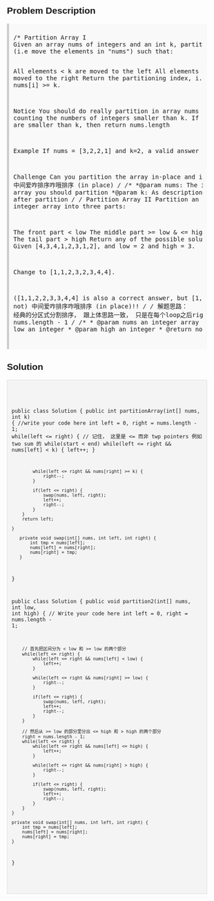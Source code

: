 <style>
  body { font-family: Arial, sans-serif; }
  .container { max-width: 600px; margin: auto; padding: 20px; }
  .comment-block { background-color: #f9f9f9; padding: 10px; border-left: 5px solid #ccc; }
  .code-block { background-color: #f4f4f4; padding: 10px; border: 1px solid #ddd; }
</style>

<div class='container'>
<h2>Problem Description</h2>
<div class='comment-block'>
<pre>
/* Partition Array I
Given an array nums of integers and an int k, partition the array 
(i.e move the elements in "nums") such that:

All elements < k are moved to the left
All elements >= k are moved to the right
Return the partitioning index, i.e the first index i nums[i] >= k.

Notice
You should do really partition in array nums instead of just counting the numbers of integers smaller than k.
If all elements in nums are smaller than k, then return nums.length

Example
If nums = [3,2,2,1] and k=2, a valid answer is 1.

Challenge 
Can you partition the array in-place and in O(n)?
中间爱咋排序咋哦排序 (in place)
*/
	/** 
     *@param nums: The integer array you should partition
     *@param k: As description
     *return: The index after partition
     */
/* Partition Array II 
Partition an unsorted integer array into three parts:

The front part < low
The middle part >= low & <= high
The tail part > high
Return any of the possible solutions.
Example
Given [4,3,4,1,2,3,1,2], and low = 2 and high = 3.

Change to [1,1,2,3,2,3,4,4].

([1,1,2,2,3,3,4,4] is also a correct answer, but [1,2,1,2,3,3,4,4] is not)
中间爱咋排序咋哦排序 (in place)!!
*/
/*
解题思路： 经典的分区式分割排序， 跟上体思路一致， 只是在每个loop之后right 重置到 nums.length - 1
*/
    /**
     * @param nums an integer array
     * @param low an integer
     * @param high an integer
     * @return nothing
     */
</pre>
</div>

<h2>Solution</h2>
<div class='code-block'>
<pre><code class='language-java'>

public class Solution {
    public int partitionArray(int[] nums, int k) {
	    //write your code here
	    int left = 0, right = nums.length - 1;
	    while(left <= right) {  // 记住， 这里是 <= 而非 twp pointers 例如 two sum 的 while(start < end)
	        while(left <= right && nums[left] < k) {
	            left++;
	        }
	        
	        while(left <= right && nums[right] >= k) {
	            right--;
	        }
	        
	        if(left <= right) {
	            swap(nums, left, right);
	            left++;
	            right--;
	        }
	    }
	    return left;

    }
    
	   private void swap(int[] nums, int left, int right) {
	       int tmp = nums[left];
	       nums[left] = nums[right];
	       nums[right] = tmp;
	   } 
}







public class Solution { 
    public void partition2(int[] nums, int low, int high) {
        // Write your code here
        int left = 0, right = nums.length - 1;

        // 首先把区间分为 < low 和 >= low 的两个部分 
        while(left <= right) {
            while(left <= right && nums[left] < low) {
                left++;
            }
            
            while(left <= right && nums[right] >= low) {
                right--;
            }
            
            if(left <= right) {
                swap(nums, left, right);
                left++;
                right--;
            }
        }

        // 然后从 >= low 的部分里分出 <= high 和 > high 的两个部分
        right = nums.length - 1;
        while(left <= right) {
            while(left <= right && nums[left] <= high) {
                left++;
            }
            
            while(left <= right && nums[right] > high) {
                right--;
            }
            
            if(left <= right) {
                swap(nums, left, right);
                left++;
                right--;
            }
        }
    }
        
    private void swap(int[] nums, int left, int right) {
        int tmp = nums[left];
        nums[left] = nums[right];
        nums[right] = tmp;
    }
}



</code></pre>
</div>
</div>
